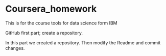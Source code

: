 # Coursera_homework
This is for the course tools for data science form IBM

GitHub first part; create a repository.

In this part we created a repository. Then modify the Readme and commit changes.
